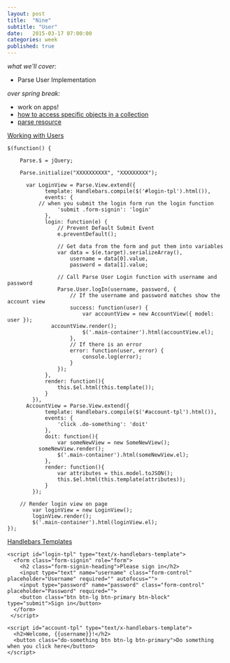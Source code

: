 ```yaml
---
layout: post
title:  "Nine"
subtitle: "User"
date:   2015-03-17 07:00:00
categories: week
published: true
---
```


*what we'll cover:*

- Parse User Implementation

*over spring break:*

- work on apps!
- [how to access specific objects in a collection](http://lostechies.com/derickbailey/2011/10/11/backbone-js-getting-the-model-for-a-clicked-element/)
- [parse resource](http://hasin.me/2013/10/23/playing-with-parse-com-api/)


<div class="expander">
  <a href="javascript:void(0)" id="js-expander-trigger-1" class="expander-trigger expander-hidden demo">Working with Users</a>
  <div id="js-expander-content-1" class="expander-content" markdown="1">


    $(function() {

    	Parse.$ = jQuery;

    	Parse.initialize("XXXXXXXXXX", "XXXXXXXXX");

          var LoginView = Parse.View.extend({
      			template: Handlebars.compile($('#login-tpl').html()),
      			events: {
              // when you submit the login form run the login function
      				'submit .form-signin': 'login'
      			},
      			login: function(e) {
      				// Prevent Default Submit Event
      				e.preventDefault();

      				// Get data from the form and put them into variables
      				var data = $(e.target).serializeArray(),
      					username = data[0].value,
      					password = data[1].value;

      				// Call Parse User Login function with username and password
      				Parse.User.logIn(username, password, {
      					// If the username and password matches show the account view
      					success: function(user) {
      						var accountView = new AccountView({ model: user });
                  accountView.render();
      						$('.main-container').html(accountView.el);
      					},
      					// If there is an error
      					error: function(user, error) {
      						console.log(error);
      					}
      				});
      			},
       			render: function(){
      				this.$el.html(this.template());
      			}
      		}),
          AccountView = Parse.View.extend({
      			template: Handlebars.compile($('#account-tpl').html()),
      			events: {
      				'click .do-something': 'doit'
      			},
      			doit: function(){
      				var someNewView = new SomeNewView();
              someNewView.render();
      				$('.main-container').html(someNewView.el);
      			},
      			render: function(){
      				var attributes = this.model.toJSON();
      				this.$el.html(this.template(attributes));
      			}
      		});

        // Render login view on page
    		var loginView = new LoginView();
    		loginView.render();
    		$('.main-container').html(loginView.el);
    });

</div>
</div>



<div class="expander">
  <a href="javascript:void(0)" id="js-expander-trigger-2" class="expander-trigger expander-hidden demo">Handlebars Templates</a>
  <div id="js-expander-content-2" class="expander-content" markdown="1">


    <script id="login-tpl" type="text/x-handlebars-template">
      <form class="form-signin" role="form">
        <h2 class="form-signin-heading">Please sign in</h2>
        <input type="text" name="username" class="form-control" placeholder="Username" required="" autofocus="">
        <input type="password" name="password" class="form-control" placeholder="Password" required="">
        <button class="btn btn-lg btn-primary btn-block" type="submit">Sign in</button>
      </form>
     </script>

    <script id="account-tpl" type="text/x-handlebars-template">
      <h2>Welcome, {{username}}!</h2>
      <button class="do-something btn btn-lg btn-primary">Do something when you click here</button>
    </script>


</div>
</div>
